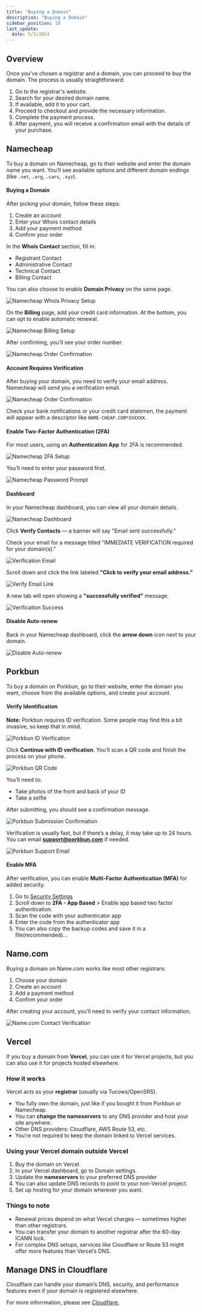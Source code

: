 ```yaml
---
title: "Buying a Domain"
description: "Buying a Domain"
sidebar_position: 10
last_update:
  date: 5/5/2024
---
```




## Overview

Once you've chosen a registrar and a domain, you can proceed to buy the domain. The process is usually straightforward:

1. Go to the registrar's website.
2. Search for your desired domain name.
3. If available, add it to your cart.
4. Proceed to checkout and provide the necessary information. 
5. Complete the payment process.
6. After payment, you will receive a confirmation email with the details of your purchase.


## Namecheap

To buy a domain on Namecheap, go to their website and enter the domain name you want. You’ll see available options and different domain endings (like `.net`, `.org`, `.cars`, `.xyz`).

#### Buying a Domain

After picking your domain, follow these steps:

1. Create an account
2. Enter your Whois contact details
3. Add your payment method
4. Confirm your order

In the **Whois Contact** section, fill in:

- Registrant Contact
- Administrative Contact
- Technical Contact
- Billing Contact

You can also choose to enable **Domain Privacy** on the same page.

![Namecheap Whois Privacy Setup](/img/docs/08092025-namecheap-1.PNG)

On the **Billing** page, add your credit card information. At the bottom, you can opt to enable automatic renewal.

![Namecheap Billing Setup](/img/docs/08092025-namecheap-2.PNG)

After confirming, you’ll see your order number.

![Namecheap Order Confirmation](/img/docs/08092025-namecheap-3.PNG)


#### Account Requires Verification 

After buying your domain, you need to verify your email address. Namecheap will send you a verification email. 

![Namecheap Order Confirmation](/img/docs/08092025-namecheap-11.PNG)

Check your bank notifications or your credit card statemen, the payment will appear with a descriptor like `NAME-CHEAP.COM*XXXXXX`.


#### Enable Two-Factor Authentication (2FA)

For most users, using an **Authentication App** for 2FA is recommended.

![Namecheap 2FA Setup](/img/docs/08092025-namecheap-4.PNG)

You’ll need to enter your password first.

![Namecheap Password Prompt](/img/docs/08092025-namecheap-5.PNG)


#### Dashboard

In your Namecheap dashboard, you can view all your domain details.

![Namecheap Dashboard](/img/docs/08092025-namecheap-6.PNG)

Click **Verify Contacts** — a banner will say "Email sent successfully."

Check your email for a message titled "IMMEDIATE VERIFICATION required for your domain(s)."

![Verification Email](/img/docs/08092025-namecheap-7.PNG)

Scroll down and click the link labeled **"Click to verify your email address."**

![Verify Email Link](/img/docs/08092025-namecheap-8.PNG)

A new tab will open showing a **"successfully verified"** message.

![Verification Success](/img/docs/08092025-namecheap-9.PNG)


#### Disable Auto-renew

Back in your Namecheap dashboard, click the **arrow down** icon next to your domain.

![Disable Auto-renew](/img/docs/08092025-namecheap-10.PNG)



## Porkbun

To buy a domain on Porkbun, go to their website, enter the domain you want, choose from the available options, and create your account.

#### Verify Identification 

**Note:** Porkbun requires ID verification. Some people may find this a bit invasive, so keep that in mind.

![Porkbun ID Verification](/img/docs/08092025-porkbun-1.PNG)

Click **Continue with ID verification**. You’ll scan a QR code and finish the process on your phone.

![Porkbun QR Code](/img/docs/08092025-porkbun-2.PNG)

You’ll need to:

- Take photos of the front and back of your ID
- Take a selfie

After submitting, you should see a confirmation message.

![Porkbun Submission Confirmation](/img/docs/08092025-porkbun-3.PNG)

Verification is usually fast, but if there’s a delay, it may take up to 24 hours. You can email **[support@porkbun.com](mailto:support@porkbun.com)** if needed.

![Porkbun Support Email](/img/docs/08092025-porkbun-4.PNG)

#### Enable MFA 

After verification, you can enable **Multi-Factor Authentication (MFA)** for added security. 

1. Go to [Security Settings](https://porkbun.com/account#accountSecuritySettings) 
2. Scroll down to **2FA - App Based** > Enable app based two factor authentication.
3. Scan the code with your authenticator app
4. Enter the code from the authenticator app 
5. You can also copy the backup codes and save it in a file(recommended)...

## Name.com 

Buying a domain on Name.com works like most other registrars:

1. Choose your domain
2. Create an account
3. Add a payment method
4. Confirm your order

After creating your account, you’ll need to verify your contact information.

![Name.com Contact Verification](/img/docs/08092025-namedotcom-1.PNG)


## Vercel


If you buy a domain from **Vercel**, you can use it for Vercel projects, but you can also use it for projects hosted elsewhere.

### How it works

Vercel acts as your **registrar** (usually via Tucows/OpenSRS).

- You fully own the domain, just like if you bought it from Porkbun or Namecheap.
- You can **change the nameservers** to any DNS provider and host your site anywhere.
- Other DNS providers: Cloudflare, AWS Route 53, etc.
- You’re not required to keep the domain linked to Vercel services.


### Using your Vercel domain outside Vercel

1. Buy the domain on Vercel.
2. In your Vercel dashboard, go to Domain settings.
3. Update the **nameservers** to your preferred DNS provider 
4. You can also update DNS records to point to your non-Vercel project.
5. Set up hosting for your domain wherever you want.


### Things to note

- Renewal prices depend on what Vercel charges — sometimes higher than other registrars.
- You can transfer your domain to another registrar after the 60-day ICANN lock.
- For complex DNS setups, services like Cloudflare or Route 53 might offer more features than Vercel’s DNS.


## Manage DNS in Cloudflare  

Cloudflare can handle your domain’s DNS, security, and performance features even if your domain is registered elsewhere.

For more inforrmation, please see [Cloudflare.](/docs/001-Personal-Notes/055-Homelab/018-Cloudflare.md)

